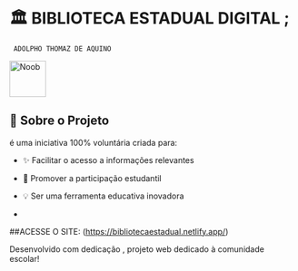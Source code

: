 # 🏛️ BIBLIOTECA ESTADUAL DIGITAL ; 
     ADOLPHO THOMAZ DE AQUINO

   <a href="https://emoji.gg/emoji/74874-noob"><img src="https://cdn3.emoji.gg/emojis/74874-noob.png" width="64px" height="64px" alt="Noob"></a>
</div>

## 🌟 Sobre o Projeto
é uma iniciativa 100% voluntária criada para:
- ✨ Facilitar o acesso a informações relevantes
- 🌱 Promover a participação estudantil
- 💡 Ser uma ferramenta educativa inovadora

- 
##ACESSE O SITE:
(https://bibliotecaestadual.netlify.app/)


Desenvolvido com dedicação , projeto web dedicado à comunidade escolar!


